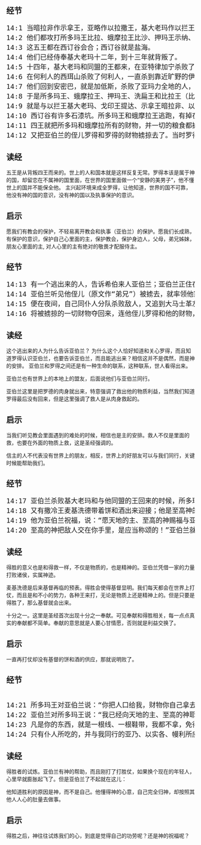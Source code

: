 ## 经节
<pre style="font-size: 18px;">
14:1 当暗拉非作示拿王，亚略作以拉撒王，基大老玛作以拦王，提达作戈印王的时候，
14:2 他们都攻打所多玛王比拉、蛾摩拉王比沙、押玛王示纳、洗扁王善以别和比拉王；比拉就是琐珥。
14:3 这五王都在西订谷会合；西订谷就是盐海。
14:4 他们已经侍奉基大老玛十二年，到十三年就背叛了。
14:5 十四年，基大老玛和同盟的王都来，在亚特律加宁杀败了利乏音人，在哈麦杀败了苏西人，在沙微基列亭杀败了以米人，
14:6 在何利人的西珥山杀败了何利人，一直杀到靠近旷野的伊勒巴兰。
14:7 他们回到安密巴，就是加低斯，杀败了亚玛力全地的人，以及住在哈洗逊他玛的亚摩利人。
14:8 于是所多玛王、蛾摩拉王、押玛王、洗扁王和比拉王（比拉就是琐珥）都出来，在西订谷摆阵，与他们交战，
14:9 就是与以拦王基大老玛、戈印王提达、示拿王暗拉非、以拉撒王亚略交战；乃是四王与五王交战。
14:10 西订谷有许多石漆坑。所多玛王和蛾摩拉王逃跑，有掉在坑里的，其余的人都往山上逃跑。
14:11 四王就把所多玛和蛾摩拉所有的财物，并一切的粮食都掳掠去了；
14:12 又把亚伯兰的侄儿罗得和罗得的财物掳掠去了。当时罗得正住在所多玛。
</pre>

## 读经

五王是从背叛四王而来的。世上的人和国本就是这样反复无常。罗得本该是属于神的国，却留恋在不属神的国里面，在世界的国里面做一个“安静的美男子”，他不懂世上的国并不能保全他。
主兴起环境来成全罗得，让他知道，世界的国不可靠，他没有神的国的意识，没有神的国以及执事保护的意识。

## 启示

愿我们有教会的保护，不轻易离开教会和执事（亚伯兰）的保护。愿我们长成熟，有保护的意识，保护自己心里面的主，保护教会，保护身边人，父母，弟兄姊妹，朋友心里面的主,
对人心里的主有绝对的敬畏才配服侍主。

## 经节
<pre style="font-size: 18px;">
14:13 有一个逃出来的人，告诉希伯来人亚伯兰；亚伯兰正住在亚摩利人幔利的橡树那里。幔利和以实各并亚乃都是弟兄，曾与亚伯兰联盟。
14:14 亚伯兰听见他侄儿（原文作“弟兄”）被掳去，就率领他家里生养的精练壮丁三百一十八人，直追到但。
14:15 便在夜间，自己同仆人分队杀败敌人，又追到大马士革左边的何把。
14:16 将被掳掠的一切财物夺回来，连他侄儿罗得和他的财物，以及妇女、人民也都夺回来。
</pre>

## 读经
这个逃出来的人为什么告诉亚伯兰？ 为什么这个人恰好知道和关心罗得，而且知道罗得认识亚伯兰，也要告诉亚伯兰，而且能逃出来？相信这并不是偶然，而是神的安排。
亚伯兰和罗得之间还是有一种生命的联系，这种联系，世人看得出来。

亚伯兰也有世界上的本地上的盟友，后面说他们与亚伯兰同行。

亚伯兰这里是把罗德的肉身就出来，特意强调了救出他的物质利益，当然我们知道罗得最后没有回来，但是这里强调了救人是从肉身救起的。

## 启示

当我们听见教会里面遇到的难处的时候，相信也是主的安排。救人不仅是里面的救，也要在外面的物质上救，这是圣经强调的。

信主的人不代表没有世界上的朋友，相反，世界上的好朋友可以与我们同行，关键时候能帮助我们。

## 经节

<pre style="font-size: 18px;">
14:17 亚伯兰杀败基大老玛和与他同盟的王回来的时候，所多玛王出来，在沙微谷迎接他；沙微谷就是王谷。
14:18 又有撒冷王麦基洗德带着饼和酒出来迎接；他是至高神的祭司。
14:19 他为亚伯兰祝福，说：“愿天地的主、至高的神赐福与亚伯兰！
14:20 至高的神把敌人交在你手里，是应当称颂的！”亚伯兰就把所得的拿出十分之一来，给麦基洗德。
</pre>

## 读经

得胜的意义也是和得救一样，不仅是物质的，也是精神的。亚伯兰凭借一家的力量打败诸侯，实属神迹。

麦基洗德是后来基督再临的预表。得胜会使得基督显明。我们每天都会在世界上打仗，而且是和不小的势力，各种王来打，无论是物质上还是精神上的。但是只要是得胜了，那么基督就会出来。

十分之一。这里是圣经首次出现十分之一奉献。可见奉献和得胜相关，每一点点真实的奉献都不简单。奉献的意思就是人要心甘情愿，否则就是利益交换了。

## 启示

一直再打仗却没有基督的饼和酒的供应，那就说明败了。

## 经节

<pre style="font-size: 18px;"> 
14:21 所多玛王对亚伯兰说：“你把人口给我，财物你自己拿去吧！”
14:22 亚伯兰对所多玛王说：“我已经向天地的主、至高的神耶和华起誓：
14:23 凡是你的东西，就是一根线、一根鞋带，我都不拿，免得你说：‘我使亚伯兰富足！’
14:24 只有仆人所吃的，并与我同行的亚乃、以实各、幔利所应得的份，可以任凭他们拿去。”
</pre>

## 读经

得胜者的试炼。亚伯兰有神的帮助，而且刚打了打胜仗，如果换个现在的年轻人，心里早就膨胀起飞了。但是亚伯兰了不起就在这儿：

他知道胜利的原因是神，而不是自己。他懂得神的心意，自己完全归神，却按照其他人人心的肚量去做事。

## 启示

得胜之后，神往往试炼我们的心，到底是觉得自己的功劳呢？还是神的祝福呢？